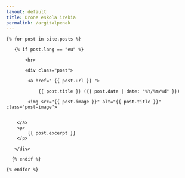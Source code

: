 ```yaml
---
layout: default
title: Drone eskola irekia
permalink: /argitalpenak
---
```


<div class="posts-list">

    {% for post in site.posts %}

       {% if post.lang == "eu" %}

           <hr>

    	   <div class="post">

    	   	<a href=" {{ post.url }} ">

		        {{ post.title }} ({{ post.date | date: "%Y/%m/%d" }})
	      
			<img src="{{ post.image }}" alt="{{ post.title }}" class="post-image">


	  	</a>
	  	<p>
			{{ post.excerpt }}
	  	</p>

	   </div>

      {% endif %}

    {% endfor %}

</div>